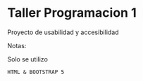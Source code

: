 # Taller Programacion 1

Proyecto de usabilidad y accesibilidad

Notas:

Solo se utilizo

```
HTML & BOOTSTRAP 5
```